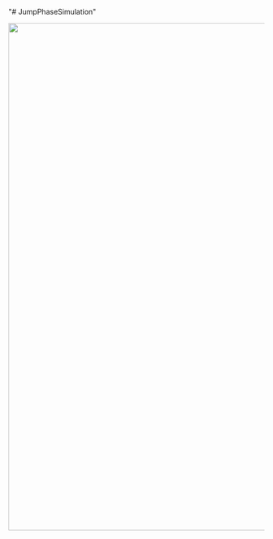 "# JumpPhaseSimulation"
<!-- ![model](./figure/model.PNG) -->
<img src="https://github.com/shina1205/JumpPhaseSimulation/blob/master/figure/model.PNG" width="1000px">
